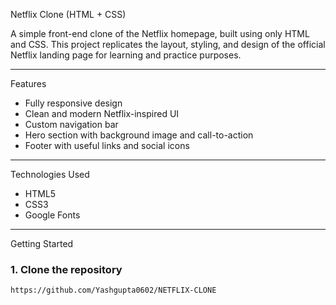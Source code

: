  Netflix Clone (HTML + CSS)

A simple front-end clone of the Netflix homepage, built using only HTML and CSS. This project replicates the layout, styling, and design of the official Netflix landing page for learning and practice purposes.

---

Features

- Fully responsive design
- Clean and modern Netflix-inspired UI
- Custom navigation bar
- Hero section with background image and call-to-action
- Footer with useful links and social icons

---

 Technologies Used

- HTML5
- CSS3
- Google Fonts 


---


 Getting Started

### 1. Clone the repository
```bash
https://github.com/Yashgupta0602/NETFLIX-CLONE
